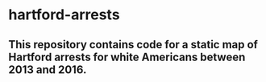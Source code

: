 # hartford-arrests

## This repository contains code for a static map of Hartford arrests for white Americans between 2013 and 2016.
